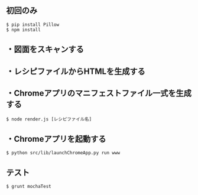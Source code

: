 
## 初回のみ
```
$ pip install Pillow
$ npm install
```

## ・図面をスキャンする
## ・レシピファイルからHTMLを生成する
## ・Chromeアプリのマニフェストファイル一式を生成する

```
$ node render.js [レシピファイル名]
```

## ・Chromeアプリを起動する

```
$ python src/lib/launchChromeApp.py run www
```


## テスト
```
$ grunt mochaTest
```

